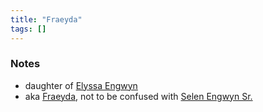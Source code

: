 ```yaml
---
title: "Fraeyda"
tags: []
---
```


### Notes 

- daughter of [Elyssa Engwyn](posts/NPCs/Elyssa%20Engwyn.md)
- aka [Fraeyda](posts/PCs/Fraeyda.md), not to be confused with [Selen Engwyn Sr.](posts/NPCs/Selen%20Engwyn%20Sr..md)

